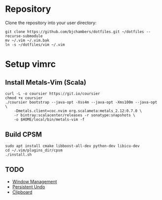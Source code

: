 # Repository

Clone the repository into your user directory:

```shell
git clone https://github.com/bjchambers/dotfiles.git ~/dotfiles --recurse-submodule
mv ~/.vim ~/.vim.bak
ln -s ~/dotfiles/vim ~/.vim
```

# Setup vimrc

## Install Metals-Vim (Scala)
```shell
curl -L -o coursier https://git.io/coursier
chmod +x coursier
./coursier bootstrap --java-opt -Xss4m --java-opt -Xms100m --java-opt \
    -Dmetals.client=coc.nvim org.scalameta:metals_2.12:0.7.0 \
    -r bintray:scalacenter/releases -r sonatype:snapshots \
    -o $HOME/local/bin/metals-vim -f
```

## Build CPSM

```shell
sudo apt install cmake libboost-all-dev python-dev libicu-dev
cd ~/.vim/plugins_dir/cpsm
./install.sh
```

## TODO

- [Window Management](https://advancedweb.hu/2018/05/15/vim-navigation/)
- [Persistent Undo](https://advancedweb.hu/2017/09/19/vim-persistent-undo/)
- [Clipboard](https://advancedweb.hu/2018/06/12/vim-system-clipboard/)
